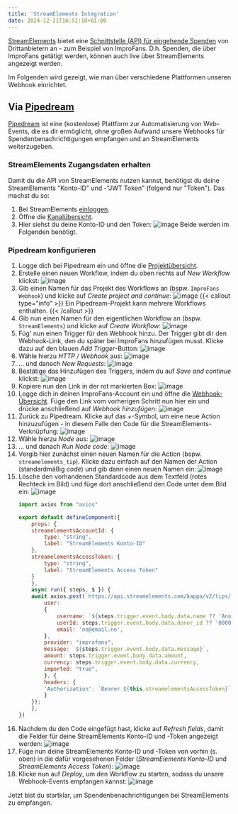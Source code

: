 ```yaml
---
title: 'StreamElements Integration'
date: 2024-12-21T16:51:10+01:00
---
```


[StreamElements](https://streamelements.com/) bietet eine [Schnittstelle (API) für eingehende Spenden](https://dev.streamelements.com/docs/api-docs/7e632a4cecfe1-channel) von Drittanbietern an - zum Beispiel von ImproFans. D.h. Spenden, die über ImproFans getätigt werden, können auch live über StreamElements angezeigt werden.

Im Folgenden wird gezeigt, wie man über verschiedene Plattformen unseren Webhook einrichtet.

## Via [Pipedream](https://pipedream.com/)

[Pipedream](https://pipedream.com/) ist eine (kostenlose) Plattform zur Automatisierung von Web-Events, die es dir ermöglicht, ohne großen Aufwand unsere Webhooks für Spendenbenachrichtigungen empfangen und an StreamElements weiterzugeben.

### StreamElements Zugangsdaten erhalten

Damit du die API von StreamElements nutzen kannst, benötigst du deine StreamElements "Konto-ID" und -"JWT Token" (folgend nur "Token"). Das machst du so:

1. Bei StreamElements [einloggen](https://streamelements.com/dashboard).
2. Öffne die [Kanalübersicht](https://streamelements.com/dashboard/account/channels).
3. Hier siehst du deine Konto-ID und den Token:
    ![image](/images/webhooks/streamelements-integration/01_streamelements-credentials.de.jpg)
    Beide werden im Folgenden benötigt.

### Pipedream konfigurieren

1. Logge dich bei Pipedream ein und öffne die [Projektübersicht](https://pipedream.com/projects).
2. Erstelle einen neuen Workflow, indem du oben rechts auf *New Workflow* klickst:
    ![image](/images/webhooks/streamelements-integration/02_new-workflow.jpg)
3. Gib einen Namen für das Projekt des Workflows an (bspw. `ImproFans Webhook`) und klicke auf *Create project and continue*:
    ![image](/images/webhooks/streamelements-integration/03_create-project.jpg)
    {{< callout type="info" >}}
    Ein Pipedream-Projekt kann mehrere Workflows enthalten.
    {{< /callout >}}
4. Gib nun einen Namen für den eigentlichen Workflow an (bspw. `StreamElements`) und klicke auf *Create Workflow*:
    ![image](/images/webhooks/streamelements-integration/04_create-workflow.jpg)
5. Füg' nun einen Trigger für den Webhook hinzu. Der Trigger gibt dir den Webhook-Link, den du später bei ImproFans hinzufügen musst. Klicke dazu auf den blauen *Add Trigger*-Button:
    ![image](/images/webhooks/streamelements-integration/05_add-trigger.jpg)
6. Wähle hierzu *HTTP / Webhook* aus:
    ![image](/images/webhooks/streamelements-integration/06_select-trigger-1.jpg)
7. ... und danach *New Requests*:
    ![image](/images/webhooks/streamelements-integration/07_select-trigger-2.jpg)
8. Bestätige das Hinzufügen des Triggers, indem du auf *Save and continue* klickst:
    ![image](/images/webhooks/streamelements-integration/08_configure-trigger.jpg)
9. Kopiere nun den Link in der rot markierten Box:
    ![image](/images/webhooks/streamelements-integration/09_copy-endpoint-url.jpg)
10. Logge dich in deinen ImproFans-Account ein und öffne die [Webhook-Übersicht](https://improfans.de/u/webhooks). Füge den Link vom vorherigen Schritt nun hier ein und drücke anschließend auf *Webhook hinzufügen*:
    ![image](/images/webhooks/streamelements-integration/10_add-improfans-webhook.de.jpg)
11. Zurück zu Pipedream. Klicke auf das *+*-Symbol, um eine neue Action hinzuzufügen - in diesem Falle den Code für die StreamElements-Verknüpfung:
    ![image](/images/webhooks/streamelements-integration/11_add-action.jpg)
12. Wähle hierzu *Node* aus:
    ![image](/images/webhooks/streamelements-integration/12_select-action-1.jpg)
13. ... und danach *Run Node code*:
    ![image](/images/webhooks/streamelements-integration/13_select-action-2.jpg)
14. Vergib hier zunächst einen neuen Namen für die Action (bspw. `streamelements_tip`). Klicke dazu einfach auf den Namen der Action (standardmäßig *code*) und gib dann einen neuen Namen ein:
    ![image](/images/webhooks/streamelements-integration/14_configure-action-1.jpg)
15. Lösche den vorhandenen Standardcode aus dem Textfeld (rotes Rechteck im Bild) und füge dort anschließend den Code unter dem Bild ein:
    ![image](/images/webhooks/streamelements-integration/15_configure-action-2.jpg)
    ```js
    import axios from "axios"

    export default defineComponent({
        props: {
        streamelementsAccountId: {
            type: "string",
            label: "StreamElements Konto-ID"
        },
        streamelementsAccessToken: {
            type: "string",
            label: "StreamElements Access Token"
        }
        },
        async run({ steps, $ }) {
        await axios.post(`https://api.streamelements.com/kappa/v2/tips/${this.streamelementsAccountId}`, {
            user:
            {
                username: `${steps.trigger.event.body.data.name ?? 'Anonymous'}`,
                userId: steps.trigger.event.body.data.donor_id ?? '00000000-0000-0000-0000-000000000000',
                email: 'no@email.no',
            },
            provider: "improfans",
            message: `${steps.trigger.event.body.data.message}`,
            amount: steps.trigger.event.body.data.amount,
            currency: steps.trigger.event.body.data.currency,
            imported: "true",
            }, {
            headers: {
            'Authorization': `Bearer ${this.streamelementsAccessToken}`,
            }
        });
        },
    })
    ```
16. Nachdem du den Code eingefügt hast, klicke auf *Refresh fields*, damit die Felder für deine StreamElements Konto-ID und -Token angezeigt werden:
    ![image](/images/webhooks/streamelements-integration/16_configure-action-3.jpg)
17. Füge nun deine StreamElements Konto-ID und -Token von vorhin (s. oben) in die dafür vorgesehenen Felder (*StreamElements Konto-ID* und *StreamElements Access Token*):
    ![image](/images/webhooks/streamelements-integration/17_configure-action-4.jpg)
18. Klicke nun auf *Deploy*, um den Workflow zu starten, sodass du unsere Webhook-Events empfangen kannst:
    ![image](/images/webhooks/streamelements-integration/18_deploy.jpg)

Jetzt bist du startklar, um Spendenbenachrichtigungen bei StreamElements zu empfangen.
